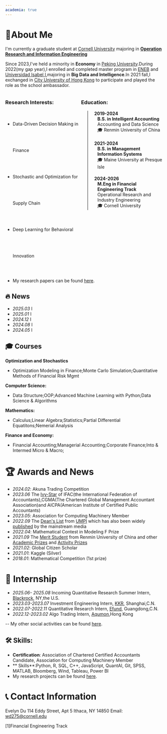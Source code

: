 ```yaml
---
academia: true
---
```


# 👋About Me 

I'm currently a graduate student at [Cornell University](https://www.cornell.edu/) majoring in **[Operation Research and Information Engineering](https://www.orie.cornell.edu/orie)** 

Since 2023,I've held a minority in **Economy** in [Peking University](https://english.pku.edu.cn/).During 2022(my gap year),I enrolled and completed master program in [ENEB](https://eneb.com/) and [Universidad Isabel I](https://www.ui1.es/),majoring in **Big Data and Intelligence**.In 2021 fall,I exchanged in [City University of Hong Kong](https://www.cb.cityu.edu.hk/exchange/international_student/testimonial?student=Inbound) to participate and played the role as the school ambassador.

  
<style>
  .timeline {
    border-left: 2px solid gray; /* 修改这里的颜色 */
    padding-left: 20px;
    margin-left: 20px;
  }

  .event {
    position: relative;
    margin-bottom: 20px;
  }

  .event .date {
    font-weight: bold;
  }

  .event .description {
    margin-left: 10px;
  }
</style>

<div style="display: flex; justify-content: space-between;">
  <div style="width: 48%;">
    <h3>Research Interests:</h3>
    <ul style="line-height:6;"> <!-- 调整行间距为3.5来增加高度 -->
      <li>Data-Driven Decision Making in Finance</li>
      <li>Stochastic and Optimization for Supply Chain</li>
      <li>Deep Learning for Behavioral Innovation</li>
    </ul>
  </div>
  <div style="width: 52%;">
    <h3>Education:</h3>
    <div class="timeline">
      <div class="event">
        <div class="date">2019-2024</div>
        <div class="description"><strong>
        B.S. in Intelligent Accounting</strong><br>Accounting and Data Science<br>🎓 Renmin University of China
        </div>
      </div>
      <div class="event">
        <div class="date">2021-2024</div>
        <div class="description"><strong>
        B.S. in Management Information Systems</strong><br>🎓 Maine University at Presque Isle
        </div>
      </div>
      <div class="event"> <!-- 新加的教育背景 -->
        <div class="date">2024-2026</div>
        <div class="description"><strong>
        M.Eng in Financial Engineering Track</strong><br>Operational Research and Industry Engineering <br>🎓 Cornell University
        </div>
      </div>
    </div>
  </div>
</div>

- My research papers can be found [here](/Publications/index.html).


## 🔥 News

- *2025.03* I 
- *2025.01* I 
- *2024.12* I 
- *2024.08* I
- *2024.05* I


## 🎓 Courses

**Optimization and Stochastics**
- Optimization Modeling in Finance;Monte Carlo Simulation;Quantitative Methods of Financial Risk Mgmt

**Computer Science:**
- Data Structure;OOP;Advanced Machine Learning with Python;Data Science & Algorithms

**Mathematics:**
- Calculus;Linear Algebra;Statistics;Partial Differential Equatitons;Nemerial Analysis

**Finance and Economy:**
- Financial Accounting;Managerial Accounting;Corporate Finance;Into & Intermed Micro & Macro;

# 🏆 Awards and News
- *2024.02*: Akuna Trading Competition
- *2023.06*  The [Ivy-Star](http://www.gdcenn.cn/a/202207/557686.html) of IFAC(the International Federation of Accountants),CGMA(The Chartered Global Management Accountant Association)and AICPA(American Institute of Certified Public Accountants)
- *2023.05*: Association for Computing Machinery Member
- *2022.09* The [Dean's List](https://www.umpi.edu/articles/umpi-releases-deans-list-for-fall-2022/) from [UMPI](https://thecounty.me/2023/03/14/education/umpi-releases-deans-list-for-fall-2022/) which has also been widely [published](https://fiddleheadfocus.com/2023/03/14/news/community/umpi-releases-deans-list-for-fall-2022/) by the mainstream media
- *2022.04*: Mathematical Contest in Modeling F Prize
- *2021.09*  The [Merit Student](http://student.rmbs.ruc.edu.cn/Website/Show/?id=1009) from Renmin University of China and other [Academic Prizes](https://mp.weixin.qq.com/s?__biz=MzA4MjE0OTcyMQ==&mid=2651516245&idx=1&sn=21946c412fb9ee6113cf380f7b64c95a&chksm=84746563b303ec757735b9d3c30d5067f054649b393c2d95132c92cbcc6394ca541ca36bc9e0&scene=27) and [Activity Prizes](https://mp.weixin.qq.com/s/vaXMoxlFKo3Z4L-xw-OjUA)
- *2021.02*: Global Citizen Scholar 
- *2021.01*: Kaggle (Silver)
- *2018.01*: Mathematical Competition (1st prize) 

# 💼 Internship

- *2025.06- 2025.08* Incoming Quantitative Research Summer Intern, [Blackrock](https://www.blackrock.com/us/individual),  NY,the U.S.
- *2023.03-2023.07* Investment Engineering Intern, [KKR](https://www.kkr.com/), Shanghai,C.N.
- *2022.07-2022.11* Quantitative Research Intern, [Efund](https://www.efunds.com.cn/en/), Guangdong,C.N.
- *2022.12-2023.02* Algo Trading Intern, [Aqumon](https://www.aqumon.com/),Hong Kong


-- My other social activities can be found [here](/Activity/index.html).

## 🛠 Skills: 

- **Certification**: Association of Chartered Certified Accountants Candidate, Association for Computing Machinery Member 
- ** Skills**:Python, R, SQL, C++, JavaScript, QuantAI, Git, SPSS, MATLAB, Bloomberg, Wind, Tableau, Power BI
- My research projects can be found [here](https://evelyyyynnnn.github.io/2025/04/11/Project/Economy/Economy/index.html).

# 📞 Contact Information
Evelyn Du
114 Eddy Street, Apt 5
Ithaca, NY 14850
Email: wd275@cornell.edu

<div id="note">[1]Financial Engineering Track</div>

